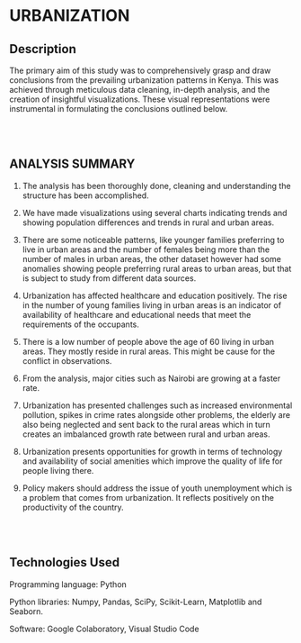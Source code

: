 # URBANIZATION

## Description

The primary aim of this study was to comprehensively grasp and draw conclusions from the prevailing urbanization patterns in Kenya. This was achieved through meticulous data cleaning, in-depth analysis, and the creation of insightful visualizations. These visual representations were instrumental in formulating the conclusions outlined below.

<br />
<br />

## ANALYSIS SUMMARY

1. The analysis has been thoroughly done, cleaning and understanding the structure has been accomplished.

2. We have made visualizations using several charts indicating trends and showing population differences and trends in rural and urban areas. 

3. There are some noticeable patterns, like younger families preferring to live in urban areas and the number of females being more than the number of males in urban areas, the other dataset however had some anomalies showing people preferring rural areas to urban areas, but that is subject to study from different data sources.

4. Urbanization has affected healthcare and education positively. The rise in the number of young families living in urban areas is an indicator of availability of healthcare and educational needs that meet the requirements of the occupants. 

5. There is a low number of people above the age of 60 living in urban areas. They mostly reside in rural areas. This might be cause for the conflict in observations.

6. From the analysis, major cities such as Nairobi are growing at a faster rate. 

7. Urbanization has presented challenges such as increased environmental pollution, spikes in crime rates alongside other problems, the elderly are also being neglected and sent back to the rural areas which in turn creates an imbalanced growth rate between rural and urban areas.

8. Urbanization presents opportunities for growth in terms of technology and availability of social amenities which improve the quality of life for people living there. 

9. Policy makers should address the issue of youth unemployment which is a problem that comes from urbanization. It reflects positively on the productivity of the country.

<br />
<br />

## Technologies Used

Programming language: Python

Python libraries: Numpy, Pandas, SciPy, Scikit-Learn, Matplotlib and Seaborn.

Software: Google Colaboratory, Visual Studio Code
